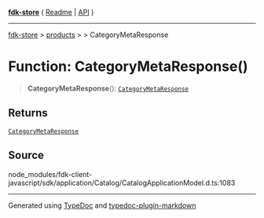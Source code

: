 [**fdk-store**](../../../README.md) ( [Readme](../../../README.md) \| [API](../../../API.md) )

---

[fdk-store](../../../API.md) > [products](../../README.md) > [<internal>](../README.md) > CategoryMetaResponse

# Function: CategoryMetaResponse()

> **CategoryMetaResponse**(): [`CategoryMetaResponse`](../type-aliases/type-alias.CategoryMetaResponse.md)

## Returns

[`CategoryMetaResponse`](../type-aliases/type-alias.CategoryMetaResponse.md)

## Source

node_modules/fdk-client-javascript/sdk/application/Catalog/CatalogApplicationModel.d.ts:1083

---

Generated using [TypeDoc](https://typedoc.org/) and [typedoc-plugin-markdown](https://www.npmjs.com/package/typedoc-plugin-markdown)
